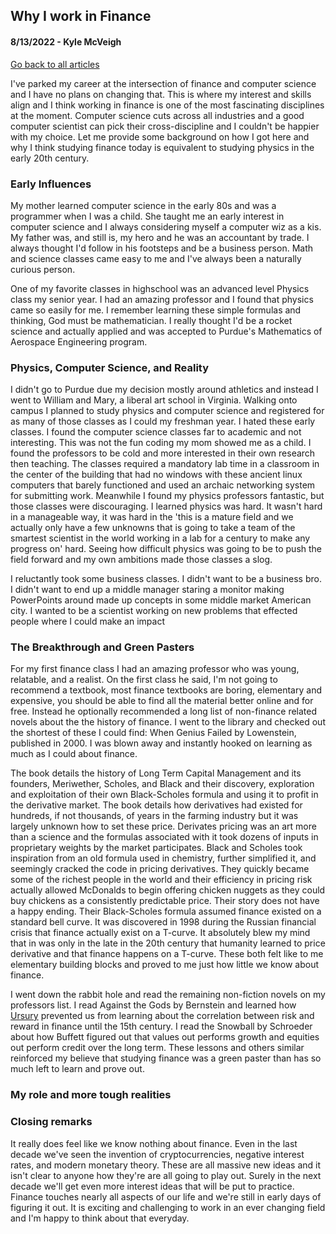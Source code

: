 ## Why I work in Finance
#### 8/13/2022 - Kyle McVeigh
[Go back to all articles](../../)

I've parked my career at the intersection of finance and computer science and I have no plans on changing that. This is where my interest and skills align and I think working in finance is one of the most fascinating disciplines at the moment. Computer science cuts across all industries and a good computer scientist can pick their cross-discipline and I couldn't be happier with my choice. Let me provide some background on how I got here and why I think studying finance today is equivalent to studying physics in the early 20th century. 

### Early Influences 
My mother learned computer science in the early 80s and was a programmer when I was a child. She taught me an early interest in computer science and I always considering myself a computer wiz as a kis. My father was, and still is, my hero and he was an accountant by trade. I always thought I'd follow in his footsteps and be a business person. Math and science classes came easy to me and I've always been a naturally curious person. 

One of my favorite classes in highschool was an advanced level Physics class my senior year. I had an amazing professor and I found that physics came so easily for me. I remember learning these simple formulas and thinking, God must be mathematician. I really thought I'd be a rocket science and actually applied and was accepted to Purdue's Mathematics of Aerospace Engineering program. 

### Physics, Computer Science, and Reality
I didn't go to Purdue due my decision mostly around athletics and instead I went to William and Mary, a liberal art school in Virginia. Walking onto campus I planned to study physics and computer science and registered for as many of those classes as I could my freshman year. I hated these early classes. I found the computer science classes far to academic and not interesting. This was not the fun coding my mom showed me as a child. I found the professors to be cold and more interested in their own research then teaching. The classes required a mandatory lab time in a classroom in the center of the building that had no windows with these ancient linux computers that barely functioned and used an archaic networking system for submitting work. Meanwhile I found my physics professors fantastic, but those classes were discouraging. I learned physics was hard. It wasn't hard in a manageable way, it was hard in the 'this is a mature field and we actually only have a few unknowns that is going to take a team of the smartest scientist in the world working in a lab for a century to make any progress on' hard. Seeing how difficult physics was going to be to push the field forward and my own ambitions made those classes a slog. 

I reluctantly took some business classes. I didn't want to be a business bro. I didn't want to end up a middle manager staring a monitor making PowerPoints around made up concepts in some middle market American city. I wanted to be a scientist working on new problems that effected people where I could make an impact

### The Breakthrough and Green Pasters 
For my first finance class I had an amazing professor who was young, relatable, and a realist. On the first class he said, I'm not going to recommend a textbook, most finance textbooks are boring, elementary and expensive, you should be able to find all the material better online and for free. Instead he optionally recommended a long list of non-finance related novels about the the history of finance. I went to the library and checked out the shortest of these I could find: When Genius Failed by Lowenstein, published in 2000. I was blown away and instantly hooked on learning as much as I could about finance. 

The book details the history of Long Term Capital Management and its founders, Meriwether, Scholes, and Black and their discovery, exploration and exploitation of their own Black-Scholes formula and using it to profit in the derivative market. The book details how derivatives had existed for hundreds, if not thousands, of years in the farming industry but it was largely unknown how to set these price. Derivates pricing was an art more than a science and the formulas associated with it took dozens of inputs in proprietary weights by the market participates. Black and Scholes took inspiration from an old formula used in chemistry, further simplified it, and seemingly cracked the code in pricing derivatives. They quickly became some of the richest people in the world and their efficiency in pricing risk actually allowed McDonalds to begin offering chicken nuggets as they could buy chickens as a consistently predictable price. Their story does not have a happy ending. Their Black-Scholes formula assumed finance existed on a standard bell curve. It was discovered in 1998 during the Russian financial crisis that finance actually exist on a T-curve. It absolutely blew my mind that in was only in the late in the 20th century that humanity learned to price derivative and that finance happens on a T-curve. These both felt like to me elementary building blocks and proved to me just how little we know about finance. 

I went down the rabbit hole and read the remaining non-fiction novels on my professors list. I read Against the Gods by Bernstein and learned how [Ursury](https://en.wikipedia.org/wiki/Usury) prevented us from learning about the correlation between risk and reward in finance until the 15th century. I read the Snowball by Schroeder about how Buffett figured out that values out performs growth and equities out perform credit over the long term. These lessons and others similar reinforced my believe that studying finance was a green paster than has so much left to learn and prove out.

### My role and more tough realities 

### Closing remarks 
It really does feel like we know nothing about finance. Even in the last decade we've seen the invention of cryptocurrencies, negative interest rates, and modern monetary theory. These are all massive new ideas and it isn't clear to anyone how they're are all going to play out. Surely in the next decade we'll get even more interest ideas that will be put to practice. Finance touches nearly all aspects of our life and we're still in early days of figuring it out. It is exciting and challenging to work in an ever changing field and I'm happy to think about that everyday. 